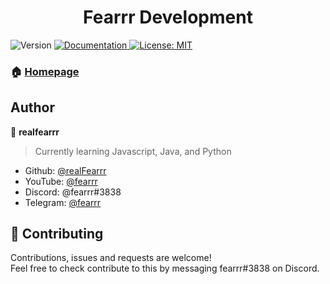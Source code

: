 <h1 align="center">Fearrr Development</h1>
<p>
  <img alt="Version" src="https://img.shields.io/badge/version-1.0.0-blue.svg?cacheSeconds=2592000" />
  <a href="https://github.com/realFearrr/" target="_blank">
    <img alt="Documentation" src="https://img.shields.io/badge/documentation-yes-brightgreen.svg" />
  </a>
  <a href="#" target="_blank">
    <img alt="License: MIT" src="https://img.shields.io/badge/License-MIT-yellow.svg" />
  </a>
</p>

### 🏠 [Homepage](https://github.com/realFearrr/)

## Author

👤 **realfearrr**
> Currently learning Javascript, Java, and Python

* Github: [@realFearrr](https://github.com/realFearrr)
* YouTube: [@fearrr](https://www.youtube.com/channel/UC0Uel4YiH6yA0PHAXEctRxQ)
* Discord: @fearrr#3838
* Telegram: [@fearrr](https://t.me/realfearrr)

## 🤝 Contributing

Contributions, issues and requests are welcome!<br />Feel free to check contribute to this by messaging fearrr#3838 on Discord.
